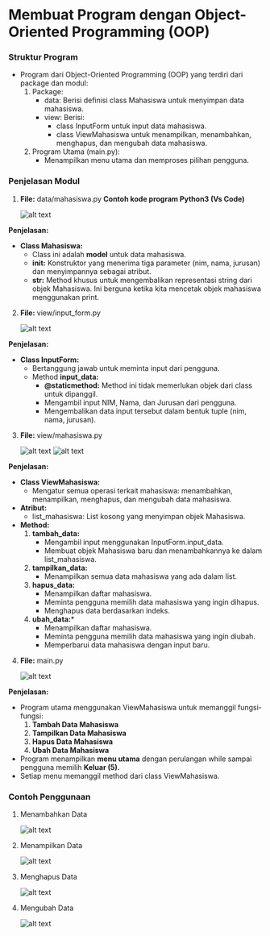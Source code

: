 # Membuat Program dengan Object-Oriented Programming (OOP) 

### Struktur Program
* Program dari Object-Oriented Programming (OOP) yang terdiri dari package dan modul:
     1.	Package:
         * data: Berisi definisi class Mahasiswa untuk menyimpan data mahasiswa.
         * view: Berisi:
             - class InputForm untuk input data mahasiswa.
             - class ViewMahasiswa untuk menampilkan, menambahkan, menghapus, dan mengubah data mahasiswa.
     2.	Program Utama (main.py):
         * Menampilkan menu utama dan memproses pilihan pengguna.

### Penjelasan Modul

1.	**File:** data/mahasiswa.py
     **Contoh kode program Python3 (Vs Code)**

     ![alt text](image.png)
 
**Penjelasan:**
* **Class Mahasiswa:**
     - Class ini adalah **model** untuk data mahasiswa.
     - **__init__:** Konstruktor yang menerima tiga parameter (nim, nama, jurusan) dan menyimpannya sebagai atribut.
     - **__str__:** Method khusus untuk mengembalikan representasi string dari objek Mahasiswa. Ini berguna ketika kita mencetak objek mahasiswa menggunakan print.

2.	**File:** view/input_form.py

     ![alt text](image-1.png)
 
**Penjelasan:**
* **Class InputForm:**
     - Bertanggung jawab untuk meminta input dari pengguna.
     - Method **input_data:**
         - **@staticmethod:** Method ini tidak memerlukan objek dari class untuk dipanggil.
         - Mengambil input NIM, Nama, dan Jurusan dari pengguna.
         - Mengembalikan data input tersebut dalam bentuk tuple (nim, nama, jurusan).

3.	**File:** view/mahasiswa.py

     ![alt text](image-2.png)
     ![alt text](image-3.png)

**Penjelasan:**
* **Class ViewMahasiswa:**
     - Mengatur semua operasi terkait mahasiswa: menambahkan, menampilkan, menghapus, dan mengubah data mahasiswa.
* **Atribut:**
     - list_mahasiswa: List kosong yang menyimpan objek Mahasiswa.
* **Method:**
     1.	**tambah_data:**
         - Mengambil input menggunakan InputForm.input_data.
         - Membuat objek Mahasiswa baru dan menambahkannya ke dalam list_mahasiswa.
     2.	**tampilkan_data:**
         - Menampilkan semua data mahasiswa yang ada dalam list.
     3.	**hapus_data:**
         - Menampilkan daftar mahasiswa.
         - Meminta pengguna memilih data mahasiswa yang ingin dihapus.
         - Menghapus data berdasarkan indeks.
     4.	**ubah_data:***
         - Menampilkan daftar mahasiswa.
         - Meminta pengguna memilih data mahasiswa yang ingin diubah.
         - Memperbarui data mahasiswa dengan input baru.

4.	**File:** main.py

     ![alt text](image-4.png)

**Penjelasan:**
* Program utama menggunakan ViewMahasiswa untuk memanggil fungsi-fungsi:
     1.	**Tambah Data Mahasiswa**
     2.	**Tampilkan Data Mahasiswa**
     3.	**Hapus Data Mahasiswa**
     4.	**Ubah Data Mahasiswa**
* Program menampilkan **menu utama** dengan perulangan while sampai pengguna memilih **Keluar (5).**
* Setiap menu memanggil method dari class ViewMahasiswa.

### Contoh Penggunaan
1.	Menambahkan Data

     ![alt text](image-5.png)

2. Menampilkan Data

     ![alt text](image-6.png)

3.	Menghapus Data

     ![alt text](image-7.png)

4.	Mengubah Data

     ![alt text](image-8.png) 
